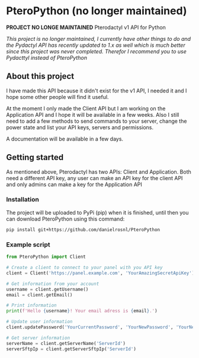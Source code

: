 # PteroPython (no longer maintained)

**PROJECT NO LONGE MAINTAINED**
Pterodactyl v1 API for Python

*This project is no longer maintained, I currently have other things to do and the Pydactyl API has recently updated to 1.x as well which is much better since this project was never completed. Therefor I recommend you to use Pydacttyl instead of PteroPython*

## About this project
I have made this API because it didn't exist for the v1 API, I needed it and I hope some other people will find it useful.

At the moment I only made the Client API but I am working on the Application API and I hope it will be available in a few weeks.
Also I still need to add a few methods to send commands to your server, change the power state and list your API keys, servers and permissions.

A documentation will be available in a few days.

## Getting started

As mentioned above, Pterodactyl has two APIs: Client and Application. Both need a different API key, any user can make an API key for the client API and only admins can make a key for the Application API

### Installation

The project will be uploaded to PyPi (pip) when it is finished, until then you can download PteroPython using this command:

```shell
pip install git+https://github.com/danielrosnl/PteroPython
```

### Example script

```python
from PteroPython import Client

# Create a client to connect to your panel with you API key
client = Client('https://panel.example.com', 'YourAmazingSecretApiKey')

# Get information from your account
username = client.getUsername()
email = client.getEmail()

# Print information
print(f'Hello {username}! Your email adress is {email}.')

# Update user information
client.updatePassword('YourCurrentPassword', 'YourNewPassword', 'YourNewPasswordConfirmation')

# Get server information
serverName = client.getServerName('ServerId')
serverSftpIp = client.getServerSftpIp('ServerId')
```
